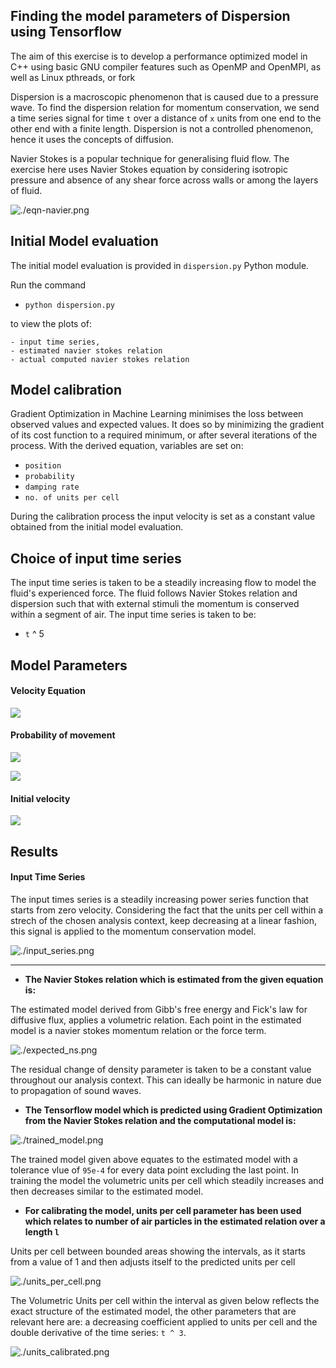 ## Finding the model parameters of Dispersion using Tensorflow

The aim of this exercise is to develop a performance optimized model in C++ using basic GNU compiler features such as OpenMP and OpenMPI, as well as Linux pthreads, or fork

Dispersion is a macroscopic phenomenon that is caused due to a pressure wave. To find the dispersion relation for momentum conservation, we send a time series signal for time `t` over a distance of `x` units from one end to the other end with a finite length. Dispersion is not a controlled phenomenon, hence it uses the concepts of diffusion. 

Navier Stokes is a popular technique for generalising fluid flow. The exercise here uses Navier Stokes equation by considering isotropic pressure and absence of any shear force across walls or among the layers of fluid. 

![./eqn-navier.png](./eqn-navier.png)

## Initial Model evaluation

The initial model evaluation is provided in `dispersion.py` Python module. 

Run the command

- `python dispersion.py`

to view the plots of: 

    - input time series, 
    - estimated navier stokes relation
    - actual computed navier stokes relation

## Model calibration

Gradient Optimization in Machine Learning minimises the loss between observed values and expected values. It does so by minimizing the gradient of its cost function to a required minimum, or after several iterations of the process. With the derived equation, variables are set on:

- `position`
- `probability`
- `damping rate`
- `no. of units per cell`

During the calibration process the input velocity is set as a constant value obtained from the initial model evaluation.

## Choice of input time series

The input time series is taken to be a steadily increasing flow to model the fluid's experienced force. The fluid follows Navier Stokes relation and dispersion such that with external stimuli the momentum is conserved within a segment of air. The input time series is taken to be:

- `t` ^ 5

## Model Parameters

#### Velocity Equation

![](./velocity-computational.png)

#### Probability of movement

![](./prob.png)

![](./alpha.png)

#### Initial velocity

![](./init_velocity.png)

## Results

#### Input Time Series

The input times series is a steadily increasing power series function that starts from zero velocity. Considering the fact that the units per cell within a strech of the chosen analysis context, keep decreasing at a linear fashion, this signal is applied to the momentum conservation model.

![./input_series.png](./input_series.png)

---------------------

- **The Navier Stokes relation which is estimated from the given equation is:**

The estimated model derived from Gibb's free energy and Fick's law for diffusive flux, applies a volumetric relation. Each point in the estimated model is a navier stokes momentum relation or the force term. 

![./expected_ns.png](./expected_ns.png)

The residual change of density parameter is taken to be a constant value throughout our analysis context. This can ideally be harmonic in nature due to propagation of sound waves. 

- **The Tensorflow model which is predicted using Gradient Optimization from the Navier Stokes relation and the computational model is:**

![./trained_model.png](./trained_model.png)

The trained model given above equates to the estimated model with a tolerance vlue of `95e-4` for every data point excluding the last point. In training the model the volumetric units per cell which steadily increases and then decreases similar to the estimated model.

- **For calibrating the model, units per cell parameter has been used which relates to number of air particles in the estimated relation over a length `l`**

Units per cell between bounded areas showing the intervals, as it starts from a value of 1 and then adjusts itself to the predicted units per cell

![./units_per_cell.png](./units_per_cell.png)

The Volumetric Units per cell within the interval as given below reflects the exact structure of the estimated model, the other parameters that are relevant here are: a decreasing coefficient applied to units per cell and the double derivative of the time series: `t ^ 3`.

![./units_calibrated.png](./units_calibrated.png)
